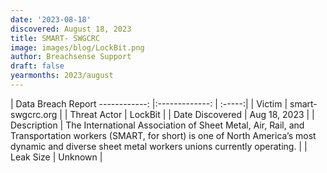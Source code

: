 ```yaml
---
date: '2023-08-18'
discovered: August 18, 2023
title: SMART- SWGCRC
image: images/blog/LockBit.png
author: Breachsense Support
draft: false
yearmonths: 2023/august
---
```



| Data Breach Report
------------:     |:-------------:    | :-----:|
| Victim      | smart-swgcrc.org      | 
| Threat Actor      |  LockBit     | 
| Date Discovered      | Aug 18, 2023      | 
| Description      | The International Association of Sheet Metal, Air, Rail, and Transportation workers (SMART, for short) is one of North America’s most dynamic and diverse sheet metal workers unions currently operating.      | 
| Leak Size      | Unknown      | 

